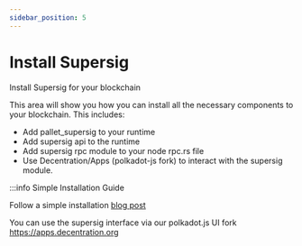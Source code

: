 ```yaml
---
sidebar_position: 5
---
```


# Install Supersig 

Install Supersig for your blockchain

This area will show you how you can install all the necessary components to your blockchain. This includes:

- Add pallet_supersig to your runtime
- Add supersig api to the runtime
- Add supersig rpc module to your node rpc.rs file
- Use Decentration/Apps (polkadot-js fork) to interact with the supersig module. 

:::info Simple Installation Guide

Follow a simple installation [blog post](https://decentration.medium.com/setup-for-running-and-testing-supersig-m3-bc1ddfc25f43)

You can use the supersig interface via our polkadot.js UI fork https://apps.decentration.org